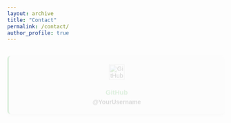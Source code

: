 ```yaml
---
layout: archive
title: "Contact"
permalink: /contact/
author_profile: true
---
```


<div class="contact-section">
  
  <!-- GitHub Card -->
  <div class="contact-card animated-card" style="--delay: 0;">
    <img src="https://img.icons8.com/material-outlined/48/000000/github.png" alt="GitHub" class="icon">
    <h4>GitHub</h4>
    <a href="https://github.com/YourUsername" target="_blank" class="contact-link">@YourUsername</a>
  </div>

  <!-- LinkedIn Card -->
  <div class="contact-card animated-card" style="--delay: 1;">
    <img src="https://img.icons8.com/ios-glyphs/48/000000/linkedin.png" alt="LinkedIn" class="icon">
    <h4>LinkedIn</h4>
    <a href="https://www.linkedin.com/in/YourUsername" target="_blank" class="contact-link">YourUsername</a>
  </div>

  <!-- Telegram Card -->
  <div class="contact-card animated-card" style="--delay: 2;">
    <img src="https://img.icons8.com/ios-filled/48/000000/telegram-app.png" alt="Telegram" class="icon">
    <h4>Telegram</h4>
    <a href="https://t.me/YourUsername" target="_blank" class="contact-link">@YourUsername</a>
  </div>

  <!-- Instagram Card -->
  <div class="contact-card animated-card" style="--delay: 3;">
    <img src="https://img.icons8.com/ios-filled/48/000000/instagram-new.png" alt="Instagram" class="icon">
    <h4>Instagram</h4>
    <a href="https://instagram.com/YourUsername" target="_blank" class="contact-link">@YourUsername</a>
  </div>

  <!-- Music Channel Card -->
  <div class="contact-card animated-card" style="--delay: 4;">
    <img src="https://img.icons8.com/ios-glyphs/48/000000/music.png" alt="My Music Channel" class="icon">
    <h4>Music Channel</h4>
    <a href="https://t.me/YourMusicChannel" target="_blank" class="contact-link">@YourMusicChannel</a>
  </div>

</div>

<style>
  /* Contact Section and Card Styles */
  .contact-section {
    display: grid;
    grid-template-columns: repeat(auto-fill, minmax(250px, 1fr));
    gap: 20px;
    font-family: Arial, sans-serif;
  }

  .contact-card {
    background-color: #f9f9f9;
    border-radius: 8px;
    padding: 20px;
    box-shadow: 0 4px 8px rgba(0, 0, 0, 0.1);
    border-left: 4px solid #4CAF50;
    position: relative;
    opacity: 0;
    transform: translateY(20px);
    animation: fadeInUp 0.6s ease-out forwards;
    animation-delay: calc(var(--delay) * 0.5s); /* تاخیر برای هر کارت */
    transition: transform 0.3s ease, background-color 0.3s ease, box-shadow 0.3s ease;
    display: flex;
    flex-direction: column;
    align-items: center;
    text-align: center;
  }

  .contact-card:hover {
    transform: translateY(-5px) scale(1.03);
    background-color: #e8f5e9;
    box-shadow: 0 8px 16px rgba(0, 0, 0, 0.2);
  }

  .contact-card h4 {
    color: #4CAF50;
    margin-top: 10px;
    margin-bottom: 5px;
    font-size: 1.1em;
  }

  .contact-link {
    color: #333;
    font-weight: bold;
    text-decoration: none;
    transition: color 0.3s ease;
  }

  .contact-link:hover {
    color: #4CAF50;
  }

  /* Icon Styles and Hover Effect */
  .icon {
    width: 36px;
    height: 36px;
    margin-bottom: 10px;
    transition: transform 0.3s ease;
  }

  .icon:hover {
    transform: scale(1.2) rotate(15deg); /* چرخش و بزرگنمایی آیکون */
  }

  /* Fade-in Animation */
  @keyframes fadeInUp {
    from {
      transform: translateY(20px);
      opacity: 0;
    }
    to {
      transform: translateY(0);
      opacity: 1;
    }
  }
</style>

